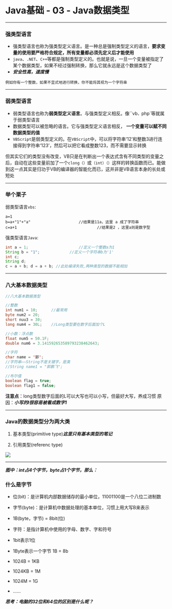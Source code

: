 # Java基础 - 03 - Java数据类型

---

### 强类型语言

- 强类型语言也称为强类型定义语言。是一种总是强制类型定义的语言，**要求变量的使用要严格符合规定，所有变量都必须先定义后才能使用**
- `java`、`.NET`、`C++`等都是强制类型定义的。也就是说，一旦一个变量被指定了某个数据类型，如果不经过强制转换，那么它就永远是这个数据类型了
- ***安全性高，速度慢***

`例如你有一个整数，如果不显式地进行转换，你不能将其视为一个字符串`

---

### 弱类型语言

- 弱类型语言也称为**弱类型定义语言**。与强类型定义相反。像``vb`，`php`等就属于弱类型语言
- 数据类型可以被忽略的语言。它与强类型定义语言相反， **一个变量可以赋不同数据类型的值**
- `VBScript`是弱类型定义的。在`VBScript`中，可以将字符串‘12’和整数3进行连接得到字符串‘123’，然后可以把它看成整数123，而不需要显示转换

 但其实它们的类型没有改变，VB只是在判断出一个表达式含有不同类型的变量之后，自动在这些变量前加了一个`clong（）`或`（int）（）`这样的转换函数而已。能做到这一点其实是归功于VB的编译器的智能化而已，这并非是VB语言本身的长处或短处

---

### 举个栗子

弱类型语言`vbs`:

```vbscript
a=1
b=a+"1"+"a"						//结果是11a，这里 a 成了字符串
c=a+1									//结果是2 ，这里a则是数字型
```

强类型语言`Java`:

```java
int a = 1;						//定义一个整数a为1
String b = "1";				//定义一个字符串b为'1'
int c;
String d;
c = a + b; d = a + b; //此处编译失败,两种类型的数据不能相加
```
---

### 八大基本数据类型

```java
//八大基本数据类型

//整数
int num1 = 10;      //最常用
byte num2 = 20;
short nuu3 = 30;
long num4 = 30L;    //Long类型要在数字后面加个L

//小数：浮点数
float num5 = 50.1F;
double num6 = 3.141592653589793238462643;

//字符
char name = '郭';
//字符串——String不是关键字，是类
//String name1 = "郭鹏飞";

//布尔值
boolean flag = true;
boolean flag1 = false;
```
**注意点**：long类型数字后面的L可以大写也可以小写，但最好大写，养成习惯
原因：***小写的l很容易被看成数字1***

---

### Java的数据类型分为两大类

1. 基本类型(primitive type)***这里只有基本类型的笔记***

2. 引用类型(referenc type)

![](https://img2020.cnblogs.com/blog/2057077/202006/2057077-20200608133918886-911869929.png)

---

***图中：int占4个字节，byte占1个字节，那么：***

### 什么是字节

- 位(bit)：是计算机内部数据储存的最小单位，11001100是一个八位二进制数
- 字节(byte)：是计算机中数据处理的基本单位，习惯上用大写B来表示
- 1B(byte，字节) = 8bit(位)
- 字符：是指计算机中使用的字母、数字、字和符号



- 1bit表示1位
- 1Byte表示一个字节  1B = 8b
- 1024B = 1KB
- 1024KB = 1M
- 1024M = 1G
- ......

***思考：电脑的32位和64位的区别是什么呢？***